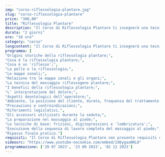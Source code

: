 ```yaml
---
img: "corso-riflessologia-plantare.jpg"
slug: "corso-riflessologia-plantare"
price: "380,00"
title: "Riflessologia Plantare"
description: "Il Corso di Riflessologia Plantare ti insegnerà una tecnica di massaggio che si basa sulla stimolazione di specifiche zone del piede, che sono connesse a vari organi e apparati del corpo, tramite terminazioni nervose. La riflessologia plantare è una tecnica antica che proviene da diverse culture e continenti, che ha lo scopo di riequilibrare il corpo e la mente, favorendo l’autoguarigione naturale. La riflessologia plantare consiste nell’applicare delle pressioni e delle frizioni sulle zone riflesse del piede, con le dita o con degli strumenti appositi, per rilassare il sistema nervoso, stimolare la circolazione sanguigna e linfatica, ridurre il dolore e l’infiammazione, prevenire e curare le problematiche degli organi e degli apparati. La riflessologia plantare ha molti benefici: regala una sensazione di benessere, aiuta a migliorare la qualità del sonno, allevia le cefalee, i dolori mestruali, il mal di schiena, il torcicollo e altri disturbi comuni, favorisce la produzione di endorfine con effetto antidolorifico, migliora il funzionamento degli organi e degli apparati. Nel corso imparerai la teoria e la pratica della riflessologia plantare, studierai l’anatomia e la fisiologia del piede e dei punti riflessi, approfondirai le tecniche di massaggio per le diverse zone del piede e le diverse problematiche."
durata: "2 giorni"
ore: "16 ore"
category: "corso"
longcontent: "Il Corso di Riflessologia Plantare ti insegnerà una tecnica di massaggio che si basa sulla stimolazione di specifiche zone del piede, che sono connesse a vari organi e apparati del corpo, tramite terminazioni nervose. La riflessologia plantare è una tecnica antica che proviene da diverse culture e continenti, che ha lo scopo di riequilibrare il corpo e la mente, favorendo l’autoguarigione naturale. La riflessologia plantare consiste nell’applicare delle pressioni e delle frizioni sulle zone riflesse del piede, con le dita o con degli strumenti appositi, per rilassare il sistema nervoso, stimolare la circolazione sanguigna e linfatica, ridurre il dolore e l’infiammazione, prevenire e curare le problematiche degli organi e degli apparati. La riflessologia plantare ha molti benefici: regala una sensazione di benessere, aiuta a migliorare la qualità del sonno, allevia le cefalee, i dolori mestruali, il mal di schiena, il torcicollo e altri disturbi comuni, favorisce la produzione di endorfine con effetto antidolorifico, migliora il funzionamento degli organi e degli apparati. Nel corso imparerai la teoria e la pratica della riflessologia plantare, studierai l’anatomia e la fisiologia del piede e dei punti riflessi, approfondirai le tecniche di massaggio per le diverse zone del piede e le diverse problematiche."
programma: [
"Origini storiche della riflessologia plantare;",
"Cosa è la riflessologia plantare;",
"Cosa è un 'riflesso';",
"La pelle e la riflessologia;",
"Le mappe zonali;",
"Relazione tra le mappe zonali e gli organi;",
"La tecnica del massaggio riflessogeno plantare;",
"I benefici della riflessologia plantare;",
"L' interpretazione del dolore;",
"Aspetti deontologici dell’operatore;",
"Ambiente, la posizione del cliente, durata, frequenza del trattamento ed intensità;",
"Precauzioni e controindicazioni;",
"Riferimenti legislativi.",
"Gli accessori utilizzati durante la seduta;",
"La preparazione nel massaggio al piede;",
"Le tecniche di base: frizioni, digitopressioni e 'lombricatura';",
"Esecuzione della sequenza di lavoro completa del massaggio al piede;",
"Ripasso finale pratico."]
requisiti: "Il Corso di Riflessologia Plantare non presenta requisiti ed è un corso aperto a tutti. Il programma completo di Riflessologia Plantare si sviluppa in un corso di 1° livello della durata di 2 giornate ed un corso avanzato di 2° livello. Il 2° livello ha come requisito lo svolgimento del 1° livello."
videosrc: "https://www.youtube-nocookie.com/embed/Id6ygauNRL0"
programmazione: ['29 07 2023', '23 09 2023', '02 12 2023']  
---
```

